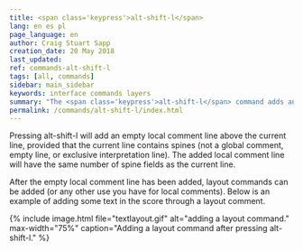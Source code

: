 ```yaml
---
title: <span class='keypress'>alt-shift-l</span>
lang: en es pl
page_language: en
author: Craig Stuart Sapp
creation_date: 20 May 2018
last_updated:
ref: commands-alt-shift-l
tags: [all, commands]
sidebar: main_sidebar
keywords: interface commands layers
summary: "The <span class='keypress'>alt-shift-l</span> command adds an empty local comment line above the current line in the text editor."
permalink: /commands/alt-shift-l/index.html
---
```


Pressing <span class="keypress">alt-shift-l</span> will add an empty
local comment line above the current line, provided that the current
line contains spines (not a global comment, empty line, or exclusive
interpretation line).  The added local comment line will have the same
number of spine fields as the current line.

After the empty local comment line has been added, layout commands
can be added (or any other use you have for local comments).  Below
is an example of adding some text in the score through a layout
comment.


{% include image.html
	file="textlayout.gif"
	alt="adding a layout command."
	max-width="75%"
	caption="Adding a layout command after pressing alt-shift-l."
%}


